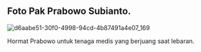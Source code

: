 ## Foto Pak Prabowo Subianto.
![d6aabe51-30f0-4998-94cd-4b87491a4e07_169](https://github.com/akusukacoding22/riannnnnn/assets/156275570/e40e5ad1-d473-4ed9-8567-0bfa6e0022f3)

Hormat Prabowo untuk tenaga medis yang berjuang saat lebaran.

